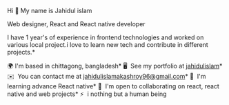 Hi 👋 My name is Jahidul islam

Web designer, React and React native developer

I have 1 year's of experience in frontend technologies and worked on various local project.i love to learn new tech and contribute in different projects.* 


🌍 I'm based in chittagong, bangladesh* 
🖥️  See my portfolio at [jahidulislam](https://jahidulislamweb.netlify.app/)* 
✉️  You can contact me at [jahidulislamakashroy96@gmail.com](mailto:jahidulislamakashroy96@gmail.com)*
🧠  I'm learning advance React native* 
🤝  I'm open to collaborating on react, react native and web projects* 
⚡  i nothing but a human being


